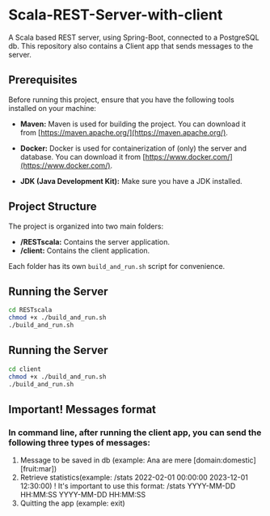 # Scala-REST-Server-with-client
A Scala based REST server, using Spring-Boot, connected to a PostgreSQL db. This repository also contains a Client app that sends messages to the server. 

## Prerequisites
Before running this project, ensure that you have the following tools installed on your machine:

- **Maven:** Maven is used for building the project. You can download it from [https://maven.apache.org/](https://maven.apache.org/).

- **Docker:** Docker is used for containerization of (only) the server and database. You can download it from [https://www.docker.com/](https://www.docker.com/).

- **JDK (Java Development Kit):** Make sure you have a JDK installed.

## Project Structure

The project is organized into two main folders:

- **/RESTscala:** Contains the server application.
- **/client:** Contains the client application.

Each folder has its own `build_and_run.sh` script for convenience.

## Running the Server

   ```bash
   cd RESTscala
   chmod +x ./build_and_run.sh
   ./build_and_run.sh
   ```
## Running the Server

   ```bash
   cd client
   chmod +x ./build_and_run.sh
   ./build_and_run.sh
   ```

## Important! Messages format

### In command line, after running the client app, you can send the following three types of messages:
1. Message to be saved in db (example: Ana are mere [domain:domestic] [fruit:mar])
2. Retrieve statistics(example: /stats 2022-02-01 00:00:00 2023-12-01 12:30:00)
    ! It's important to use this format: /stats YYYY-MM-DD HH:MM:SS YYYY-MM-DD HH:MM:SS 
3. Quitting the app (example: exit)

